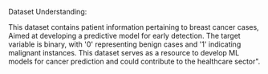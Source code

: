 Dataset Understanding:

This dataset contains patient information pertaining to breast cancer cases, Aimed at developing a predictive model for early detection. The target variable is binary, with '0' representing benign cases and '1' indicating malignant instances. This dataset serves as a resource to develop ML models for cancer prediction and could contribute to the healthcare sector".
